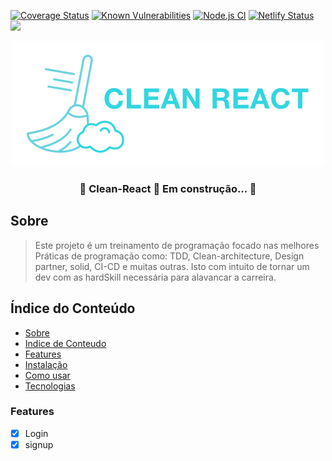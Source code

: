 [![Coverage Status](https://coveralls.io/repos/github/WalanyCosta/clean-react/badge.svg?branch=master)](https://coveralls.io/github/WalanyCosta/clean-react?branch=master)
[![Known Vulnerabilities](https://snyk.io/test/github/WalanyCosta/clean-react/badge.svg)](https://snyk.io/test/github/WalanyCosta/clean-react)
[![Node.js CI](https://github.com/WalanyCosta/clean-react/actions/workflows/CI.yml/badge.svg)](https://github.com/WalanyCosta/clean-react/actions/workflows/CI.yml)
[![Netlify Status](https://api.netlify.com/api/v1/badges/7f5829d1-6ed3-4b3f-82cd-8f538c38561a/deploy-status)](https://app.netlify.com/sites/profound-smakager-bdfb42/deploys)
<img src="https://img.shields.io/badge/License-MIT-green"/>

<div align="center">
  <img src="public/logo.png"/>
</div>


  <h3 align="center">
    🚧  Clean-React 🚀 Em construção...  🚧
  </h3>

## Sobre
  > Este projeto é um treinamento de programação focado nas melhores
  > Práticas de programação como: TDD, Clean-architecture, Design partner,
  > solid, CI-CD e muitas outras. Isto com intuito de tornar um dev com as
  > hardSkill necessária para alavancar a carreira.  

## Índice do Conteúdo
<!--ts-->
   * [Sobre](#Sobre)
   * [Indice de Conteudo](#Indice-de-conteudo)
   * [Features](#Features)
   * [Instalação](#instalacao)
   * [Como usar](#como-usar)
   * [Tecnologias](#tecnologias)
<!--te-->

### Features

- [x] Login
- [x] signup
